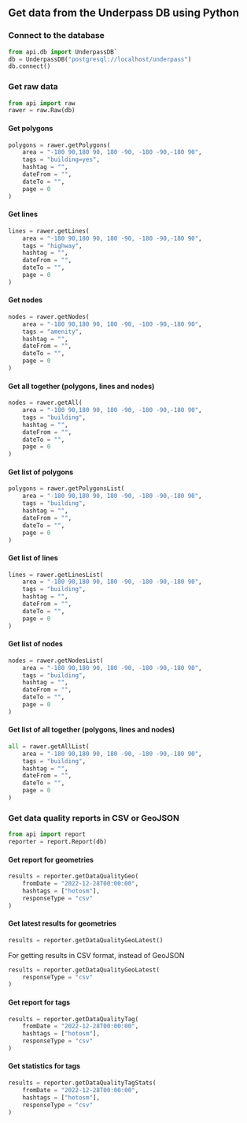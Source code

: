 ## Get data from the Underpass DB using Python

### Connect to the database

```py
from api.db import UnderpassDB`
db = UnderpassDB("postgresql://localhost/underpass")
db.connect()
```

### Get raw data 

```py
from api import raw
rawer = raw.Raw(db)
```

#### Get polygons

```py
polygons = rawer.getPolygons( 
    area = "-180 90,180 90, 180 -90, -180 -90,-180 90",
    tags = "building=yes",
    hashtag = "",
    dateFrom = "",
    dateTo = "",
    page = 0
)
```

#### Get lines

```py
lines = rawer.getLines( 
    area = "-180 90,180 90, 180 -90, -180 -90,-180 90",
    tags = "highway",
    hashtag = "",
    dateFrom = "",
    dateTo = "",
    page = 0
)
```


#### Get nodes

```py
nodes = rawer.getNodes( 
    area = "-180 90,180 90, 180 -90, -180 -90,-180 90",
    tags = "amenity",
    hashtag = "",
    dateFrom = "",
    dateTo = "",
    page = 0
)
```

#### Get all together (polygons, lines and nodes)

```py
nodes = rawer.getAll( 
    area = "-180 90,180 90, 180 -90, -180 -90,-180 90",
    tags = "building",
    hashtag = "",
    dateFrom = "",
    dateTo = "",
    page = 0
)
```

#### Get list of polygons

```py
polygons = rawer.getPolygonsList( 
    area = "-180 90,180 90, 180 -90, -180 -90,-180 90",
    tags = "building",
    hashtag = "",
    dateFrom = "",
    dateTo = "",
    page = 0
)
```

#### Get list of lines

```py
lines = rawer.getLinesList( 
    area = "-180 90,180 90, 180 -90, -180 -90,-180 90",
    tags = "building",
    hashtag = "",
    dateFrom = "",
    dateTo = "",
    page = 0
)
```

#### Get list of nodes

```py
nodes = rawer.getNodesList( 
    area = "-180 90,180 90, 180 -90, -180 -90,-180 90",
    tags = "building",
    hashtag = "",
    dateFrom = "",
    dateTo = "",
    page = 0
)
```

#### Get list of all together (polygons, lines and nodes)

```py
all = rawer.getAllList( 
    area = "-180 90,180 90, 180 -90, -180 -90,-180 90",
    tags = "building",
    hashtag = "",
    dateFrom = "",
    dateTo = "",
    page = 0
)
```

### Get data quality reports in CSV or GeoJSON

```py
from api import report
reporter = report.Report(db)
```

#### Get report for geometries

```py
results = reporter.getDataQualityGeo(
    fromDate = "2022-12-28T00:00:00", 
    hashtags = ["hotosm"],
    responseType = "csv"
)
```

#### Get latest results for geometries

```py
results = reporter.getDataQualityGeoLatest()
```

For getting results in CSV format, instead of GeoJSON

```py
results = reporter.getDataQualityGeoLatest(
    responseType = "csv"
)
```

#### Get report for tags

```py
results = reporter.getDataQualityTag(
    fromDate = "2022-12-28T00:00:00", 
    hashtags = ["hotosm"],
    responseType = "csv"
)
```

#### Get statistics for tags

```py
results = reporter.getDataQualityTagStats(
    fromDate = "2022-12-28T00:00:00", 
    hashtags = ["hotosm"],
    responseType = "csv"
)
```
